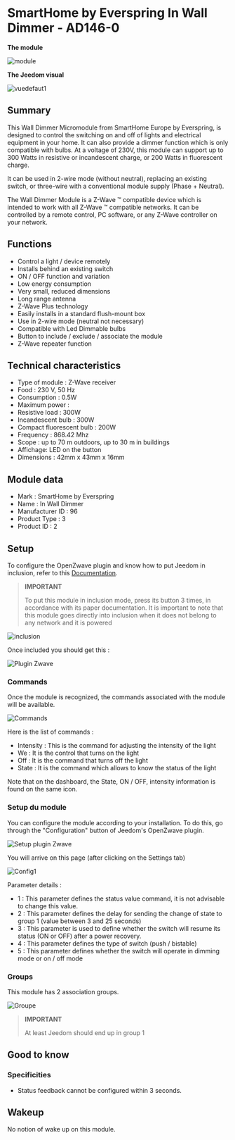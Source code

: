 # SmartHome by Everspring In Wall Dimmer - AD146-0

**The module**

![module](images/smarthomebyeverspring.AD146-0/module.jpg)

**The Jeedom visual**

![vuedefaut1](images/smarthomebyeverspring.AD146-0/vuedefaut1.jpg)

## Summary

This Wall Dimmer Micromodule from SmartHome Europe by Everspring, is designed to control the switching on and off of lights and electrical equipment in your home. It can also provide a dimmer function which is only compatible with bulbs. At a voltage of 230V, this module can support up to 300 Watts in resistive or incandescent charge, or 200 Watts in fluorescent charge.

It can be used in 2-wire mode (without neutral), replacing an existing switch, or three-wire with a conventional module supply (Phase + Neutral).

The Wall Dimmer Module is a Z-Wave ™ compatible device which is intended to work with all Z-Wave ™ compatible networks. It can be controlled by a remote control, PC software, or any Z-Wave controller on your network.

## Functions

-   Control a light / device remotely
-   Installs behind an existing switch
-   ON / OFF function and variation
-   Low energy consumption
-   Very small, reduced dimensions
-   Long range antenna
-   Z-Wave Plus technology
-   Easily installs in a standard flush-mount box
-   Use in 2-wire mode (neutral not necessary)
-   Compatible with Led Dimmable bulbs
-   Button to include / exclude / associate the module
-   Z-Wave repeater function

## Technical characteristics

-   Type of module : Z-Wave receiver
-   Food : 230 V, 50 Hz
-   Consumption : 0.5W
-   Maximum power :
-   Resistive load : 300W
-   Incandescent bulb : 300W
-   Compact fluorescent bulb : 200W
-   Frequency : 868.42 Mhz
-   Scope : up to 70 m outdoors, up to 30 m in buildings
-   Affichage: LED on the button
-   Dimensions : 42mm x 43mm x 16mm

## Module data

-   Mark : SmartHome by Everspring
-   Name : In Wall Dimmer
-   Manufacturer ID : 96
-   Product Type : 3
-   Product ID : 2

## Setup

To configure the OpenZwave plugin and know how to put Jeedom in inclusion, refer to this [Documentation](https://doc.jeedom.com/en_US/plugins/automation%20protocol/openzwave/).

> **IMPORTANT**
>
> To put this module in inclusion mode, press its button 3 times, in accordance with its paper documentation. It is important to note that this module goes directly into inclusion when it does not belong to any network and it is powered

![inclusion](images/smarthomebyeverspring.AD146-0/inclusion.jpg)

Once included you should get this :

![Plugin Zwave](images/smarthomebyeverspring.AD146-0/information.jpg)

### Commands

Once the module is recognized, the commands associated with the module will be available.

![Commands](images/smarthomebyeverspring.AD146-0/commandes.jpg)

Here is the list of commands :

-   Intensity : This is the command for adjusting the intensity of the light
-   We : It is the control that turns on the light
-   Off : It is the command that turns off the light
-   State : It is the command which allows to know the status of the light

Note that on the dashboard, the State, ON / OFF, intensity information is found on the same icon.

### Setup du module

You can configure the module according to your installation. To do this, go through the "Configuration" button of Jeedom's OpenZwave plugin.

![Setup plugin Zwave](images/plugin/bouton_configuration.jpg)

You will arrive on this page (after clicking on the Settings tab)

![Config1](images/smarthomebyeverspring.AD146-0/config1.jpg)

Parameter details :

-   1 : This parameter defines the status value command, it is not advisable to change this value.
-   2 : This parameter defines the delay for sending the change of state to group 1 (value between 3 and 25 seconds)
-   3 : This parameter is used to define whether the switch will resume its status (ON or OFF) after a power recovery.
-   4 : This parameter defines the type of switch (push / bistable)
-   5 : This parameter defines whether the switch will operate in dimming mode or on / off mode

### Groups

This module has 2 association groups.

![Groupe](images/smarthomebyeverspring.AD146-0/groupe.jpg)

> **IMPORTANT**
>
> At least Jeedom should end up in group 1

## Good to know

### Specificities

-   Status feedback cannot be configured within 3 seconds.

## Wakeup

No notion of wake up on this module.
